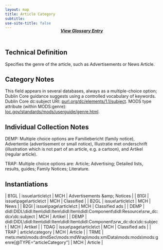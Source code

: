 ```yaml
---
layout: map
title: Article Category
subtitle:  
use-site-title: false
---
```


<h4 style="text-align:center;font-style:italic;margin-top:-20px;margin-bottom:50px;"><a href="../../glossary/article-category">View Glossary Entry</a></h4>

## Technical Definition

Specifies the genre of the article, such as Advertisements or News
Article.

## Category Notes

This field appears in several databases, always as a multiple-choice
option; Dublin Core guidance suggests using a controlled vocabulary of
keywords. Dublin Core dc:subject URI: <a href="http://purl.org/dc/elements/1.1/subject">purl.org/dc/elements/1.1/subject</a>. MODS type attribute (within MODS:genre): <a href="https://www.loc.gov/standards/mods/userguide/genre.html">loc.gov/standards/mods/userguide/genre.html</a>.

## Individual Collection Notes

DEMP: Multiple choice options are Familiebericht (family notice),
Advertentie (advertisement or small notice), Illustratie met
onderschrift (illustration which is not part of an article, e.g. a
cartoon), and Artikel (regular article).

TRAP: Multiple choice options are: Article; Advertising; Detailed lists,
results, guides; Family Notices; Literature.

## Instantiations  

| B1GL  |  issue\\article\\ct  | MCH | Advertisements \&amp; Notices |
| B1GI  |  issue\\page\\article\\ct  | MCH | Classified  |
| B2GL  |  issue\\article\\ct  | MCH | News  |
| B2GI  |  issue\\page\\article\\ct  | MCH | Classified ads  |
| DEMP  |  didl:DIDL\\didl:Item\\didl:Item\\didl:Item\\didl:Component\\didl:Resource\\srw\_dc:dcx\\dc:subject  | MCH | Artikel  |
| DEMP  |  didl:DIDL\\didl:Item\\didl:Item\\didl:Item\\didl:Component\\srw\_dc:dcx\\dc:subject  | MCH | Artikel  |
| TDAG  |  issue\\page\\article\\ct  | MCH | Classified ads  |
| TRAP  |  article\\category  | MCH | Article  |
| TRME  |  mets:mets\\mods:dmdSec\\mods:mdWrap\\mods:xmlData\\mods:mods\\mods:genre\[@TYPE=“articleCategory”\] | MCH | Article  |

